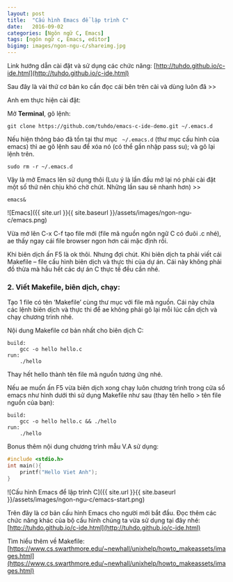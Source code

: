 ```yaml
---
layout: post
title:  "Cấu hình Emacs để lập trình C"
date:   2016-09-02
categories: [Ngôn ngữ C, Emacs]
tags: [ngôn ngữ c, Emacs, editor]
bigimg: images/ngon-ngu-c/shareimg.jpg
---
```


Link hướng dẫn cài đặt và sử dụng các chức năng: [http://tuhdo.github.io/c-ide.html](http://tuhdo.github.io/c-ide.html)

Sau đây là vài thứ cơ bản ko cần đọc cái bên trên cài và dùng luôn đã >>

Anh em thực hiện cài đặt:

Mở **Terminal**, gõ lệnh:

`git clone https://github.com/tuhdo/emacs-c-ide-demo.git ~/.emacs.d`

Nếu hiện thông báo đã tồn tại thư mục ` ~/.emacs.d` (thư mục cấu hình của emacs) thì ae gõ lệnh sau để xóa nó (có thể gần nhập pass su); và gõ lại lệnh trên.

`sudo rm -r ~/.emacs.d`

Vậy là mở Emacs lên sử dụng thôi (Lưu ý là lần đầu mở lại nó phải cài đặt một số thứ nên chịu khó chờ chút. Những lần sau sẽ nhanh hơn) >>

`emacs&`

![Emacs]({{ site.url }}{{ site.baseurl }}/assets/images/ngon-ngu-c/emacs.png)

Vừa mở lên C-x C-f tạo file mới (file mã nguồn ngôn ngữ C có đuôi .c nhé), ae thấy ngay cái file browser ngon hơn cái mặc định rồi.

Khi biên dịch ấn F5 là ok thôi. Nhưng đợi chút. Khi biên dịch ta phải viết cái Makefile – file cấu hình biên dịch và thực thi của dự án. Cái này không phải đồ thừa mà hầu hết các dự án C thực tế đều cần nhé.

### 2. Viết Makefile, biên dịch, chạy:

Tạo 1 file có tên ‘Makefile’ cùng thư mục với file mã nguồn. Cái này chứa các lệnh biên dịch và thực thi để ae không phải gõ lại mỗi lúc cần dịch và chạy chương trình nhé.

Nội dung Makefile cơ bản nhất cho biên dịch C:

~~~
build:
	gcc -o hello hello.c
run:
	./hello
~~~

Thay hết hello thành tên file mã nguồn tương ứng nhé.

Nếu ae muốn ấn F5 vừa biên dịch xong chạy luôn chương trình trong cửa sổ emacs như hình dưới thì sử dụng Makefile như sau (thay tên hello > tên file nguồn của bạn):

~~~
build:
	gcc -o hello hello.c && ./hello
run:
	./hello
~~~

Bonus thêm nội dung chương trình mẫu V.A sử dụng:

~~~c
#include <stdio.h>
int main(){
	printf("Hello Viet Anh");
}
~~~

![Cấu hình Emacs để lập trình C]({{ site.url }}{{ site.baseurl }}/assets/images/ngon-ngu-c/emacs-start.png)

Trên đây là cơ bản cấu hình Emacs cho người mới bắt đầu. Đọc thêm các chức năng khác của bộ cấu hình chúng ta vừa sử dụng tại đây nhé: [http://tuhdo.github.io/c-ide.html](http://tuhdo.github.io/c-ide.html)

Tìm hiểu thêm về Makefile: [https://www.cs.swarthmore.edu/~newhall/unixhelp/howto_makeassets/images.html](https://www.cs.swarthmore.edu/~newhall/unixhelp/howto_makeassets/images.html)

